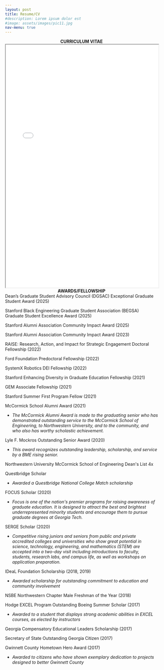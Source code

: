 ```yaml
---
layout: post
title: Resume/CV
#description: Lorem ipsum dolor est
#image: assets/images/pic11.jpg
nav-menu: true
---
```


<center><strong>CURRICULUM VITAE</strong></center>
<iframe src="assets/pdfs/Osele_Obumneme_CV.pdf" width="100%" height="800px"></iframe>

<br />
<center><strong>AWARDS/FELLOWSHIP</strong></center>
Dean’s Graduate Student Advisory Council (DGSAC) Exceptional Graduate Student Award (2025)

Stanford Black Engineering Graduate Student Association (BEGSA) Graduate Student Excellence Award (2025)

Stanford Alumni Association Community Impact Award (2025)

Stanford Alumni Association Community Impact Award (2023)

RAISE: Research, Action, and Impact for Strategic Engagement Doctoral Fellowship (2022)

Ford Foundation Predoctoral Fellowship (2022)

SystemX Robotics DEI Fellowship (2022)

Stanford Enhancing Diversity in Graduate Education Fellowship (2021)

GEM Associate Fellowship (2021)

Stanford Summer First Program Fellow (2021)

McCormick School Alumni Award (2021)

- _The McCormick Alumni Award is made to the graduating senior who has demonstrated outstanding service to the McCormick School of Engineering, to Northwestern University, and to the community, and who also has worthy scholastic achievement._

Lyle F. Mockros Outstanding Senior Award (2020)

- _This award recognizes outstanding leadership, scholarship, and service by a BME rising senior._

Northwestern University McCormick School of Engineering Dean&#39;s List 4x

Questbridge Scholar

- _Awarded a Questbridge National College Match scholarship_

FOCUS Scholar (2020)

- _Focus is one of the nation&#39;s premier programs for raising awareness of graduate education. It is designed to attract the best and brightest underrepresented minority students and encourage them to pursue graduate degrees at Georgia Tech._

SERGE Scholar (2020)

- _Competitive rising juniors and seniors from public and private accredited colleges and universities who show great potential in science, technology, engineering, and mathematics (STEM) are accepted into a two-day visit including introductions to faculty, students, research labs, and campus life, as well as workshops on application preparation._

IDeaL Foundation Scholarship (2018, 2019)

- _Awarded scholarship for outstanding commitment to education and community involvement_

NSBE Northwestern Chapter Male Freshman of the Year (2018)

Hodge EXCEL Program Outstanding Boeing Summer Scholar (2017)

- _Awarded to a student that displays strong academic abilities in EXCEL courses, as elected by instructors_

Georgia Compensatory Educational Leaders Scholarship (2017)

Secretary of State Outstanding Georgia Citizen (2017)

Gwinnett County Hometown Hero Award (2017)

- _Awarded to citizens who have shown exemplary dedication to projects designed to better Gwinnett County_
